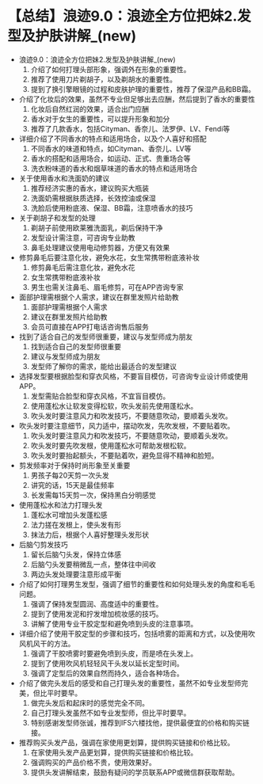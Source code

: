 # 【总结】浪迹9.0：浪迹全方位把妹2.发型及护肤讲解_(new)

-   浪迹9.0：浪迹全方位把妹2.发型及护肤讲解_(new)
    1.  介绍了如何打理头部形象，强调外在形象的重要性。
    2.  推荐了使用刀片剃胡子，以及剃胡水的重要性。
    3.  提到了换引擎眼镜的过程和皮肤护理的重要性，推荐了保湿产品和BB霜。
-   介绍了化妆后的效果，虽然不专业但足够出去应酬，然后提到了香水的重要性
    1.  化妆后自然红润的效果，适合出门应酬
    2.  香水对于女生的重要性，可以提升形象和加分
    3.  推荐了几款香水，包括Cityman、香奈儿、法罗伊、LV、Fendi等
-   详细介绍了不同香水的特点和适用场合，以及个人喜好和搭配
    1.  不同香水的味道和特点，如Cityman、香奈儿、LV等
    2.  香水的搭配和适用场合，如运动、正式、贵重场合等
    3.  洗衣粉味道的香水和烟草味道的香水的特点和适用场合
-   关于使用香水和洗面奶的建议
    1.  推荐经济实惠的香水，建议购买大瓶装
    2.  洗面奶需根据肤质选择，长效控油或保湿
    3.  洗脸后使用粉底液、保湿、BB霜，注意喷香水的技巧
-   关于剃胡子和发型的处理
    1.  剃胡子前使用欧莱雅洗面乳，剃后保持干净
    2.  发型设计需注意，可咨询专业助教
    3.  鼻毛处理建议使用电动修剪器，方便又有效果
-   修剪鼻毛后要注意化妆，避免水花，女生常携带粉底液补妆
    1.  修剪鼻毛后需注意化妆，避免水花
    2.  女生常携带粉底液补妆
    3.  男生也需关注鼻毛、眉毛修剪，可在APP咨询专家
-   面部护理需根据个人需求，建议在群里发照片给助教
    1.  面部护理需根据个人需求
    2.  建议在群里发照片给助教
    3.  会员可直接在APP打电话咨询售后服务
-   找到了适合自己的发型师很重要，建议与发型师成为朋友
    1.  找到适合自己的发型师很重要
    2.  建议与发型师成为朋友
    3.  发型师了解你的需求，能给出最适合的发型建议
-   选择发型要根据脸型和穿衣风格，不要盲目模仿，可咨询专业设计师或使用APP。
    1.  发型需贴合脸型和穿衣风格，不宜盲目模仿。
    2.  使用蓬松水让软发变得松软，吹头发前先使用蓬松水。
    3.  吹头发时要注意风力和吹发技巧，不要随意吹动，要顺着头发吹。
-   吹头发时要注意细节，风力适中，摆动吹发，先吹发根，不要贴着吹。
    1.  吹头发时要注意风力和吹发技巧，不要随意吹动，要顺着头发吹。
    2.  吹头发时要先吹发根，使用蓬松水可帮助发根松软。
    3.  吹头发时要抬起额头，不要贴着吹，避免显得不精神和脸短。
-   剪发频率对于保持时尚形象至关重要
    1.  男孩子每20天剪一次头发
    2.  讲究的话，15天是最佳频率
    3.  长发需每15天剪一次，保持黑白分明感觉
-   使用蓬松水和法力打理头发
    1.  蓬松水可增加头发蓬松感
    2.  法力搓在发根上，使头发有形
    3.  抹法力后，根据个人喜好整理头发形状
-   后脑勺剪发技巧
    1.  留长后脑勺头发，保持立体感
    2.  后脑勺头发要稍微乱一点，整体往中间收
    3.  两边头发处理要注意形成平衡
-   介绍了如何打理男生发型，强调了细节的重要性和如何处理头发的角度和毛毛问题。
    1.  强调了保持发型圆润、高度适中的重要性。
    2.  提到了使用发泥和拧发增加梳妆感的技巧。
    3.  讲解了使用专业干胶定型和避免喷到头皮的注意事项。
-   详细介绍了使用干胶定型的步骤和技巧，包括喷雾的距离和方式，以及使用吹风机风干的方法。
    1.  强调了干胶喷雾时要避免喷到头皮，而是喷在头发上。
    2.  提到了使用吹风机轻轻风干头发以延长定型时间。
    3.  强调了定型后的效果自然而持久，适合各种场合。
-   介绍了做完头发后的感受和自己打理头发的重要性，虽然不如专业发型师完美，但比平时要早。
    1.  做完头发后和起床时的感觉完全不同。
    2.  自己打理头发虽然不如专业发型师，但比平时要早。
    3.  特别感谢发型师张诚，推荐到IFS六楼找他，提供最便宜的价格和购买链接。
-   推荐购买头发产品，强调在家使用更划算，提供购买链接和价格比较。
    1.  在家使用头发产品更划算，提供购买链接和价格比较。
    2.  强调购买的产品价格不贵，使用效果好。
    3.  提供头发讲解结束，鼓励有疑问的学员联系APP或微信群获取帮助。